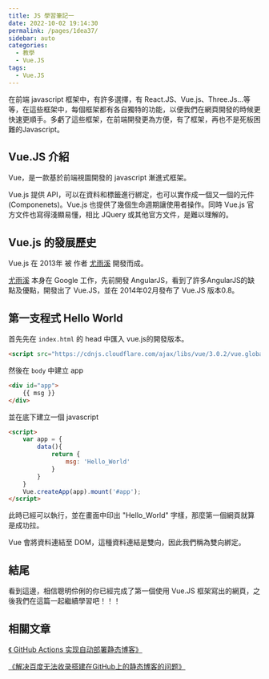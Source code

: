 ```yaml
---
title: JS 學習筆記一
date: 2022-10-02 19:14:30
permalink: /pages/1dea37/
sidebar: auto
categories:
  - 教學
  - Vue.JS
tags:
  - Vue.JS
---
```


在前端 javascript 框架中，有許多選擇，有 React.JS、Vue.js、Three.Js...等等，在這些框架中，每個框架都有各自獨特的功能，以便我們在網頁開發的時候更快速更順手。多虧了這些框架，在前端開發更為方便，有了框架，再也不是死板困難的Javascript。

<!-- more -->

## Vue.JS 介紹
Vue，是一款基於前端視圖開發的 javascript 漸進式框架。

Vue.js 提供 API，可以在資料和標籤進行綁定，也可以實作成一個又一個的元件(Componenets)。Vue.js 也提供了幾個生命週期讓使用者操作。同時 Vue.js 官方文件也寫得淺顯易懂，相比 JQuery 或其他官方文件，是難以理解的。

## Vue.js 的發展歷史
Vue.js 在 2013年 被 作者 [尤雨溪](https://zh.wikipedia.org/zh-tw/%E5%B0%A4%E9%9B%A8%E6%BA%AA) 開發而成。

[尤雨溪](https://zh.wikipedia.org/zh-tw/%E5%B0%A4%E9%9B%A8%E6%BA%AA) 本身在 Google 工作，先前開發 AngularJS，看到了許多AngularJS的缺點及優點，開發出了 Vue.JS，並在 2014年02月發布了 Vue.JS 版本0.8。

## 第一支程式 Hello World
首先先在 ```index.html``` 的 head 中匯入 vue.js的開發版本。
```html
<script src="https://cdnjs.cloudflare.com/ajax/libs/vue/3.0.2/vue.global.js"></script>
```

然後在 ```body``` 中建立 app
```html
<div id="app">
    {{ msg }}
</div>
```
並在底下建立一個 javascript
```html
<script>
    var app = {
        data(){
            return {
                msg: 'Hello_World'
            }
        }
    }
    Vue.createApp(app).mount('#app');
</script>
```
此時已經可以執行，並在畫面中印出 "Hello_World" 字樣，那麼第一個網頁就算是成功拉。

Vue 會將資料連結至 DOM，這種資料連結是雙向，因此我們稱為雙向綁定。

## 結尾
看到這邊，相信聰明伶俐的你已經完成了第一個使用 Vue.JS 框架寫出的網頁，之後我們在這篇一起繼續學習吧！！！


## 相關文章

[《 GitHub Actions 实现自动部署静态博客》](https://xugaoyi.com/pages/6b9d359ec5aa5019/)

[《解决百度无法收录搭建在GitHub上的静态博客的问题》](https://xugaoyi.com/pages/41f87d890d0a02af/)
